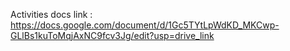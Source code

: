 
Activities docs link : https://docs.google.com/document/d/1Gc5TYtLpWdKD_MKCwp-GLlBs1kuToMqjAxNC9fcv3Jg/edit?usp=drive_link
